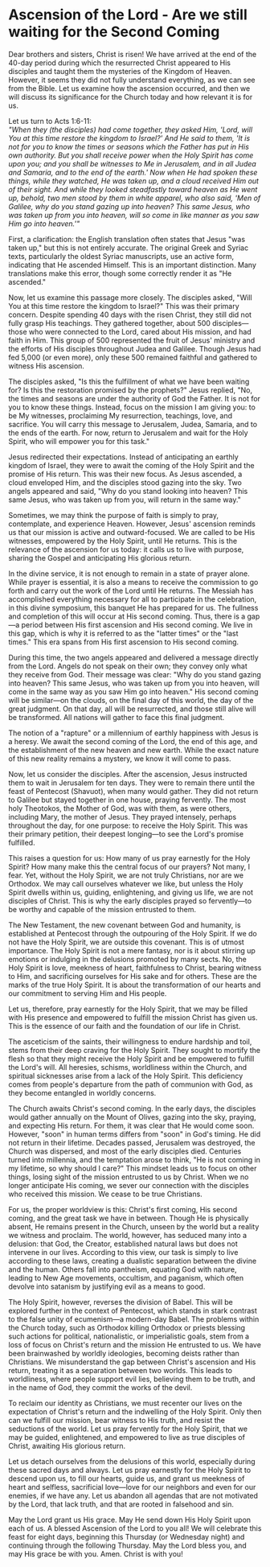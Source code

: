 # Ascension of the Lord - Are we still waiting for the Second Coming

Dear brothers and sisters, Christ is risen! We have arrived at the end of the 40-day period during which the resurrected Christ appeared to His disciples and taught them the mysteries of the Kingdom of Heaven. However, it seems they did not fully understand everything, as we can see from the Bible. Let us examine how the ascension occurred, and then we will discuss its significance for the Church today and how relevant it is for us.

Let us turn to Acts 1:6-11:  
*"When they (the disciples) had come together, they asked Him, 'Lord, will You at this time restore the kingdom to Israel?' And He said to them, 'It is not for you to know the times or seasons which the Father has put in His own authority. But you shall receive power when the Holy Spirit has come upon you; and you shall be witnesses to Me in Jerusalem, and in all Judea and Samaria, and to the end of the earth.' Now when He had spoken these things, while they watched, He was taken up, and a cloud received Him out of their sight. And while they looked steadfastly toward heaven as He went up, behold, two men stood by them in white apparel, who also said, 'Men of Galilee, why do you stand gazing up into heaven? This same Jesus, who was taken up from you into heaven, will so come in like manner as you saw Him go into heaven.'"*

First, a clarification: the English translation often states that Jesus "was taken up," but this is not entirely accurate. The original Greek and Syriac texts, particularly the oldest Syriac manuscripts, use an active form, indicating that He ascended Himself. This is an important distinction. Many translations make this error, though some correctly render it as "He ascended."

Now, let us examine this passage more closely. The disciples asked, "Will You at this time restore the kingdom to Israel?" This was their primary concern. Despite spending 40 days with the risen Christ, they still did not fully grasp His teachings. They gathered together, about 500 disciples—those who were connected to the Lord, cared about His mission, and had faith in Him. This group of 500 represented the fruit of Jesus' ministry and the efforts of His disciples throughout Judea and Galilee. Though Jesus had fed 5,000 (or even more), only these 500 remained faithful and gathered to witness His ascension.

The disciples asked, "Is this the fulfillment of what we have been waiting for? Is this the restoration promised by the prophets?" Jesus replied, "No, the times and seasons are under the authority of God the Father. It is not for you to know these things. Instead, focus on the mission I am giving you: to be My witnesses, proclaiming My resurrection, teachings, love, and sacrifice. You will carry this message to Jerusalem, Judea, Samaria, and to the ends of the earth. For now, return to Jerusalem and wait for the Holy Spirit, who will empower you for this task."

Jesus redirected their expectations. Instead of anticipating an earthly kingdom of Israel, they were to await the coming of the Holy Spirit and the promise of His return. This was their new focus. As Jesus ascended, a cloud enveloped Him, and the disciples stood gazing into the sky. Two angels appeared and said, "Why do you stand looking into heaven? This same Jesus, who was taken up from you, will return in the same way."

Sometimes, we may think the purpose of faith is simply to pray, contemplate, and experience Heaven. However, Jesus' ascension reminds us that our mission is active and outward-focused. We are called to be His witnesses, empowered by the Holy Spirit, until He returns. This is the relevance of the ascension for us today: it calls us to live with purpose, sharing the Gospel and anticipating His glorious return.

In the divine service, it is not enough to remain in a state of prayer alone. While prayer is essential, it is also a means to receive the commission to go forth and carry out the work of the Lord until He returns. The Messiah has accomplished everything necessary for all to participate in the celebration, in this divine symposium, this banquet He has prepared for us. The fullness and completion of this will occur at His second coming. Thus, there is a gap—a period between His first ascension and His second coming. We live in this gap, which is why it is referred to as the "latter times" or the "last times." This era spans from His first ascension to His second coming.

During this time, the two angels appeared and delivered a message directly from the Lord. Angels do not speak on their own; they convey only what they receive from God. Their message was clear: "Why do you stand gazing into heaven? This same Jesus, who was taken up from you into heaven, will come in the same way as you saw Him go into heaven." His second coming will be similar—on the clouds, on the final day of this world, the day of the great judgment. On that day, all will be resurrected, and those still alive will be transformed. All nations will gather to face this final judgment. 

The notion of a "rapture" or a millennium of earthly happiness with Jesus is a heresy. We await the second coming of the Lord, the end of this age, and the establishment of the new heaven and new earth. While the exact nature of this new reality remains a mystery, we know it will come to pass.

Now, let us consider the disciples. After the ascension, Jesus instructed them to wait in Jerusalem for ten days. They were to remain there until the feast of Pentecost (Shavuot), when many would gather. They did not return to Galilee but stayed together in one house, praying fervently. The most holy Theotokos, the Mother of God, was with them, as were others, including Mary, the mother of Jesus. They prayed intensely, perhaps throughout the day, for one purpose: to receive the Holy Spirit. This was their primary petition, their deepest longing—to see the Lord's promise fulfilled.

This raises a question for us: How many of us pray earnestly for the Holy Spirit? How many make this the central focus of our prayers? Not many, I fear. Yet, without the Holy Spirit, we are not truly Christians, nor are we Orthodox. We may call ourselves whatever we like, but unless the Holy Spirit dwells within us, guiding, enlightening, and giving us life, we are not disciples of Christ. This is why the early disciples prayed so fervently—to be worthy and capable of the mission entrusted to them.

The New Testament, the new covenant between God and humanity, is established at Pentecost through the outpouring of the Holy Spirit. If we do not have the Holy Spirit, we are outside this covenant. This is of utmost importance. The Holy Spirit is not a mere fantasy, nor is it about stirring up emotions or indulging in the delusions promoted by many sects. No, the Holy Spirit is love, meekness of heart, faithfulness to Christ, bearing witness to Him, and sacrificing ourselves for His sake and for others. These are the marks of the true Holy Spirit. It is about the transformation of our hearts and our commitment to serving Him and His people. 

Let us, therefore, pray earnestly for the Holy Spirit, that we may be filled with His presence and empowered to fulfill the mission Christ has given us. This is the essence of our faith and the foundation of our life in Christ.

The asceticism of the saints, their willingness to endure hardship and toil, stems from their deep craving for the Holy Spirit. They sought to mortify the flesh so that they might receive the Holy Spirit and be empowered to fulfill the Lord's will. All heresies, schisms, worldliness within the Church, and spiritual sicknesses arise from a lack of the Holy Spirit. This deficiency comes from people's departure from the path of communion with God, as they become entangled in worldly concerns.

The Church awaits Christ's second coming. In the early days, the disciples would gather annually on the Mount of Olives, gazing into the sky, praying, and expecting His return. For them, it was clear that He would come soon. However, "soon" in human terms differs from "soon" in God's timing. He did not return in their lifetime. Decades passed, Jerusalem was destroyed, the Church was dispersed, and most of the early disciples died. Centuries turned into millennia, and the temptation arose to think, "He is not coming in my lifetime, so why should I care?" This mindset leads us to focus on other things, losing sight of the mission entrusted to us by Christ. When we no longer anticipate His coming, we sever our connection with the disciples who received this mission. We cease to be true Christians.

For us, the proper worldview is this: Christ's first coming, His second coming, and the great task we have in between. Though He is physically absent, He remains present in the Church, unseen by the world but a reality we witness and proclaim. The world, however, has seduced many into a delusion: that God, the Creator, established natural laws but does not intervene in our lives. According to this view, our task is simply to live according to these laws, creating a dualistic separation between the divine and the human. Others fall into pantheism, equating God with nature, leading to New Age movements, occultism, and paganism, which often devolve into satanism by justifying evil as a means to good.

The Holy Spirit, however, reverses the division of Babel. This will be explored further in the context of Pentecost, which stands in stark contrast to the false unity of ecumenism—a modern-day Babel. The problems within the Church today, such as Orthodox killing Orthodox or priests blessing such actions for political, nationalistic, or imperialistic goals, stem from a loss of focus on Christ's return and the mission He entrusted to us. We have been brainwashed by worldly ideologies, becoming deists rather than Christians. We misunderstand the gap between Christ's ascension and His return, treating it as a separation between two worlds. This leads to worldliness, where people support evil lies, believing them to be truth, and in the name of God, they commit the works of the devil.

To reclaim our identity as Christians, we must recenter our lives on the expectation of Christ's return and the indwelling of the Holy Spirit. Only then can we fulfill our mission, bear witness to His truth, and resist the seductions of the world. Let us pray fervently for the Holy Spirit, that we may be guided, enlightened, and empowered to live as true disciples of Christ, awaiting His glorious return.

Let us detach ourselves from the delusions of this world, especially during these sacred days and always. Let us pray earnestly for the Holy Spirit to descend upon us, to fill our hearts, guide us, and grant us meekness of heart and selfless, sacrificial love—love for our neighbors and even for our enemies, if we have any. Let us abandon all agendas that are not motivated by the Lord, that lack truth, and that are rooted in falsehood and sin.

May the Lord grant us His grace. May He send down His Holy Spirit upon each of us. A blessed Ascension of the Lord to you all! We will celebrate this feast for eight days, beginning this Thursday (or Wednesday night) and continuing through the following Thursday. May the Lord bless you, and may His grace be with you. Amen. Christ is with you!

